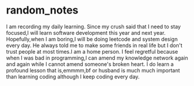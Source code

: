 # random_notes
I am recording my daily learning. 
Since my crush said that I need to stay focused,I will learn software development this year and next year.
Hopefully,when I am boring,I will be doing leetcode and system design every day.
He always told me to make some friends in real life but I don't trust people at most times.I am a home person.
I feel regretful because when I was bad in programming,I can amend my knowledge network again and again while I cannot
amend someone's broken heart.
I do learn a profound lesson that is,emmmm,bf or husband is much much important than learning coding although I keep coding every day.

